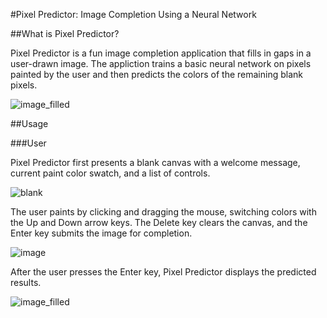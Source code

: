 #Pixel Predictor: Image Completion Using a Neural Network

##What is Pixel Predictor?

Pixel Predictor is a fun image completion application that fills in gaps in a user-drawn image. The appliction trains a 
basic neural network on pixels painted by the user and then predicts the colors of the remaining blank pixels. 

![image_filled](https://drive.google.com/file/d/1jSnHOMh4puB8rjOpb6JAqoS4rHxl-e6n/view?usp=sharing)

##Usage

###User

Pixel Predictor first presents a blank canvas with a welcome message, current paint color swatch, and a list of controls.

![blank](https://drive.google.com/file/d/1Wxt3H_w5xqMHSG-MskerNS5r3mahKRk8/view?usp=sharing)

The user paints by clicking and dragging the mouse, switching colors with the Up and Down arrow keys. The Delete key 
clears the canvas, and the Enter key submits the image for completion.

![image](https://drive.google.com/file/d/1yl8rf0lkDde2bPBtQ1gcoqdqzDrPXNnd/view?usp=sharing)

After the user presses the Enter key, Pixel Predictor displays the predicted results.

![image_filled](https://drive.google.com/file/d/1jSnHOMh4puB8rjOpb6JAqoS4rHxl-e6n/view?usp=sharing)

